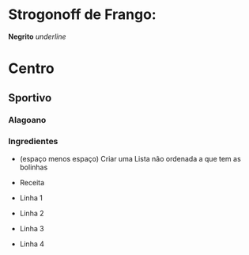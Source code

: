 # Strogonoff de Frango:

**Negrito**
_underline_

# Centro
## Sportivo
### Alagoano

### Ingredientes

 - (espaço menos espaço) Criar uma Lista não ordenada a que tem as bolinhas

 - Receita

 - Linha 1

 - Linha 2

 - Linha 3 

 - Linha 4
